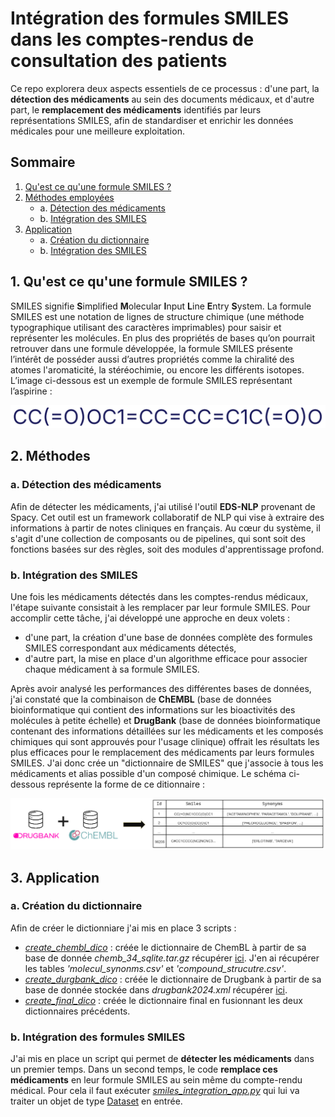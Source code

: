 # Intégration des formules SMILES dans les comptes-rendus de consultation des patients

Ce repo explorera deux aspects essentiels de ce processus : d'une
part, la **détection des médicaments** au sein des documents médicaux, et d'autre part, le **remplacement des médicaments** identifiés par leurs représentations SMILES, afin de standardiser et enrichir les données médicales pour une meilleure exploitation.

## Sommaire

1. [Qu'est ce qu'une formule SMILES ?](#1-quest-ce-quune-formule-smiles-)
2. [Méthodes employées](#2-méthodes)
    - a. [Détection des médicaments](#a-détection-des-médicaments)
    - b. [Intégration des SMILES](#b-intégration-des-smiles)
3. [Application](#3-application)
    - a. [Création du dictionnaire](#a-création-du-dictionnaire)
    - b. [Intégration des SMILES](#b-intégration-des-formules-smiles) 


## 1. Qu'est ce qu'une formule SMILES ?

SMILES signifie **S**implified **M**olecular **I**nput **L**ine **E**ntry **S**ystem. La formule SMILES est une notation de lignes de structure chimique (une méthode typographique utilisant des caractères imprimables) pour saisir et représenter les molécules. En plus des propriétés de bases qu’on pourrait retrouver dans une formule développée, la formule SMILES présente l’intérêt de
posséder aussi d’autres propriétés comme la chiralité des atomes l'aromaticité, la stéréochimie, ou encore les différents isotopes. L’image ci-dessous est un exemple de formule SMILES représentant
l’aspirine : 

![Formule SMILES de l'aspirine](./images/aspirine_smiles.png)

## 2. Méthodes

### a. Détection des médicaments

Afin de détecter les médicaments, j'ai utilisé l'outil **EDS-NLP** provenant de Spacy. Cet outil est un framework collaboratif de NLP qui vise à extraire des informations à partir de notes cliniques en français. Au cœur du système, il s'agit d'une collection de composants ou de pipelines, qui sont soit des fonctions basées sur des règles, soit des modules d'apprentissage profond.

### b. Intégration des SMILES
Une fois les médicaments détectés dans les comptes-rendus médicaux, l'étape suivante consistait à les remplacer par leur formule SMILES. Pour accomplir cette tâche, j'ai développé une approche en deux volets : 
- d'une part, la création d'une base de données complète des formules SMILES correspondant aux médicaments détectés,
- d'autre part, la mise en place d'un algorithme efficace pour associer chaque médicament à sa formule SMILES.

Après avoir analysé les performances des différentes bases de données, j'ai constaté que la combinaison de **ChEMBL** (base de données bioinformatique qui contient des informations sur
les bioactivités des molécules à petite échelle) et **DrugBank** (base de données bioinformatique contenant des informations détaillées sur les médicaments et les composés chimiques qui sont approuvés pour l'usage clinique) offrait les résultats les plus efficaces pour le remplacement des médicaments par leurs formules SMILES. J'ai donc crée un "dictionnaire de SMILES" que j'associe à tous les médicaments et alias possible d'un composé chimique. Le schéma ci-dessous représente la forme de ce ditionnaire :  

![Dictionnaire des SMILES](./images/dictionnaire_smiles.png)

## 3. Application

### a. Création du dictionnaire
Afin de créer le dictionniare j'ai mis en place 3 scripts : 

- [*create_chembl_dico*](./create_chembl_dico.py) : créée le dictionnaire de ChemBL à partir de sa base de donnée *chemb_34_sqlite.tar.gz* récupérer [ici](https://ftp.ebi.ac.uk/pub/databases/chembl/ChEMBLdb/latest/). J'en ai récupérer les tables *'molecul_synonms.csv'* et *'compound_strucutre.csv'*. 
- [*create_durgbank_dico*](./create_drugbank_dico.py) : créée le dictionnaire de Drugbank à partir de sa base de donnée stockée dans *drugbank2024.xml* récupérer [ici](https://go.drugbank.com/releases/latest?_gl=1*yklr9l*_up*MQ..*_ga*MzQ1MzM2NDIzLjE3MjY0OTUyODE.*_ga_DDLJ7EEV9M*MTcyNjQ5NTI3OC4xLjAuMTcyNjQ5NTI3OC4wLjAuMA..#full).
- [*create_final_dico*](./create_final_dico.py) : créée le dictionnaire final en fusionnant les deux dictionnaires précédents.

### b. Intégration des formules SMILES
J'ai mis en place un script qui permet de **détecter les médicaments** dans un premier temps. Dans un second temps, le code **remplace ces médicaments** en leur formule SMILES au sein même du compte-rendu médical. Pour cela il faut exécuter [*smiles_integration_app.py*](./smiles_integration_app.py) qui lui va traiter un objet de type [Dataset](https://huggingface.co/docs/datasets/index) en entrée.


